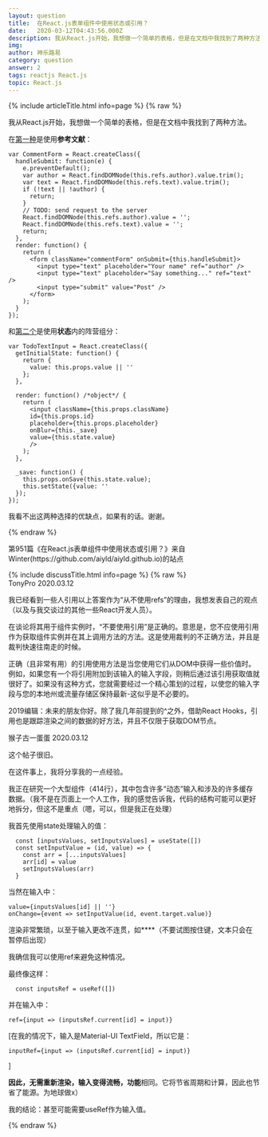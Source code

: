 ```yaml
---
layout: question
title:  在React.js表单组件中使用状态或引用？
date:   2020-03-12T04:43:56.000Z
description: 我从React.js开始，我想做一个简单的表格，但是在文档中我找到了两种方法。 在第一种是使用参考文献：var CommentForm = Rea...
img: 
author: 神乐路易
category: question
answer: 2
tags: reactjs React.js
topic: React.js
---
```

<div class="article-root">
  <div class="article">
    {% include articleTitle.html info=page %}
    {% raw %}
    <div class="article-content"><p><font style="vertical-align: inherit;"><font style="vertical-align: inherit;">我从React.js开始，我想做一个简单的表格，但是在文档中我找到了两种方法。 </font></font></p>

<p><font style="vertical-align: inherit;"><font style="vertical-align: inherit;">在</font></font><a href="https://facebook.github.io/react/docs/tutorial.html" rel="noreferrer"><font style="vertical-align: inherit;"><font style="vertical-align: inherit;">第一种</font></font></a><font style="vertical-align: inherit;"><font style="vertical-align: inherit;">是使用</font></font><strong><font style="vertical-align: inherit;"><font style="vertical-align: inherit;">参考文献</font></font></strong><font style="vertical-align: inherit;"><font style="vertical-align: inherit;">：</font></font></p>

<pre class="lang-js prettyprint-override"><code>var CommentForm = React.createClass({<font></font>
  handleSubmit: function(e) {<font></font>
    e.preventDefault();<font></font>
    var author = React.findDOMNode(this.refs.author).value.trim();<font></font>
    var text = React.findDOMNode(this.refs.text).value.trim();<font></font>
    if (!text || !author) {<font></font>
      return;<font></font>
    }<font></font>
    // TODO: send request to the server<font></font>
    React.findDOMNode(this.refs.author).value = '';<font></font>
    React.findDOMNode(this.refs.text).value = '';<font></font>
    return;<font></font>
  },<font></font>
  render: function() {<font></font>
    return (<font></font>
      &lt;form className="commentForm" onSubmit={this.handleSubmit}&gt;<font></font>
        &lt;input type="text" placeholder="Your name" ref="author" /&gt;<font></font>
        &lt;input type="text" placeholder="Say something..." ref="text" /&gt;<font></font>
        &lt;input type="submit" value="Post" /&gt;<font></font>
      &lt;/form&gt;<font></font>
    );<font></font>
  }<font></font>
});<font></font>
</code></pre>

<p><font style="vertical-align: inherit;"><font style="vertical-align: inherit;">和</font></font><a href="https://github.com/facebook/flux/blob/master/examples/flux-todomvc/js/components/TodoTextInput.react.js" rel="noreferrer"><font style="vertical-align: inherit;"><font style="vertical-align: inherit;">第二个</font></font></a><font style="vertical-align: inherit;"><font style="vertical-align: inherit;">是使用</font></font><strong><font style="vertical-align: inherit;"><font style="vertical-align: inherit;">状态</font></font></strong><font style="vertical-align: inherit;"><font style="vertical-align: inherit;">内的阵营组分：</font></font></p>

<pre class="lang-js prettyprint-override"><code>var TodoTextInput = React.createClass({<font></font>
  getInitialState: function() {<font></font>
    return {<font></font>
      value: this.props.value || ''<font></font>
    };<font></font>
  },<font></font>
<font></font>
  render: function() /*object*/ {<font></font>
    return (<font></font>
      &lt;input className={this.props.className}<font></font>
      id={this.props.id}<font></font>
      placeholder={this.props.placeholder}<font></font>
      onBlur={this._save}<font></font>
      value={this.state.value}<font></font>
      /&gt;<font></font>
    );<font></font>
  },<font></font>
<font></font>
  _save: function() {<font></font>
    this.props.onSave(this.state.value);<font></font>
    this.setState({value: ''<font></font>
  });<font></font>
});<font></font>
</code></pre>

<p><font style="vertical-align: inherit;"><font style="vertical-align: inherit;">我看不出这两种选择的优缺点，如果有的话。</font><font style="vertical-align: inherit;">谢谢。</font></font></p></div>
    {% endraw %}
  </div>
  <p class="winter_mark">第951篇《在React.js表单组件中使用状态或引用？》来自Winter(https://github.com/aiyld/aiyld.github.io)的站点</p>
  <div class="discuss-wrapper">
    {% include discussTitle.html info=page %}
    {% raw %}
    <div class="discuss-list">
    <div class="discuss-item">
        <div class="discuss-parent">
          <div class="discuss-meta">
            <span class="discuss-user">TonyPro</span>
            <span class="discuss-time">2020.03.12</span>
          </div>
          <div class="discuss-comment"><p><font style="vertical-align: inherit;"><font style="vertical-align: inherit;">我已经看到一些人引用以上答案作为“从不使用refs”的理由，我想发表自己的观点（以及与我交谈过的其他一些React开发人员）。 </font></font></p>

<p><font style="vertical-align: inherit;"><font style="vertical-align: inherit;">在谈论将其用于组件实例时，“不要使用引用”是正确的。</font><font style="vertical-align: inherit;">意思是，您不应使用引用作为获取组件实例并在其上调用方法的方法。</font><font style="vertical-align: inherit;">这是使用裁判的不正确方法，并且是裁判快速往南走的时候。</font></font></p>

<p><font style="vertical-align: inherit;"><font style="vertical-align: inherit;">正确（且非常有用）的引用使用方法是当您使用它们从DOM中获得一些价值时。</font><font style="vertical-align: inherit;">例如，如果您有一个将引用附加到该输入的输入字段，则稍后通过该引用获取值就很好了。</font><font style="vertical-align: inherit;">如果没有这种方式，您就需要经过一个精心策划的过程，以使您的输入字段与您的本地州或流量存储区保持最新-这似乎是不必要的。</font></font></p>

<p><font style="vertical-align: inherit;"><font style="vertical-align: inherit;">2019编辑：未来的朋友你好。</font><font style="vertical-align: inherit;">除了我几年前提到的^之外，借助React Hooks，引用也是跟踪渲染之间的数据的好方法，并且不仅限于获取DOM节点。</font></font></p></div>
        </div></div><div class="discuss-item">
        <div class="discuss-parent">
          <div class="discuss-meta">
            <span class="discuss-user">猴子古一蛋蛋</span>
            <span class="discuss-time">2020.03.12</span>
          </div>
          <div class="discuss-comment"><p><font style="vertical-align: inherit;"><font style="vertical-align: inherit;">这个帖子很旧。 </font></font></p>

<p><font style="vertical-align: inherit;"><font style="vertical-align: inherit;">在这件事上，我将分享我的一点经验。</font></font></p>

<p><font style="vertical-align: inherit;"><font style="vertical-align: inherit;">我正在研究一个大型组件（414行），其中包含许多“动态”输入和涉及的许多缓存数据。</font><font style="vertical-align: inherit;">（我不是在页面上一个人工作，我的感觉告诉我，代码的结构可能可以更好地拆分，但这不是重点（嗯，可以，但是我正在处理）</font></font></p>

<p><font style="vertical-align: inherit;"><font style="vertical-align: inherit;">我首先使用state处理输入的值：</font></font></p>

<pre><code>  const [inputsValues, setInputsValues] = useState([])<font></font>
  const setInputValue = (id, value) =&gt; {<font></font>
    const arr = [...inputsValues]<font></font>
    arr[id] = value<font></font>
    setInputsValues(arr)<font></font>
  }<font></font>
</code></pre>

<p><font style="vertical-align: inherit;"><font style="vertical-align: inherit;">当然在输入中： </font></font></p>

<pre><code>value={inputsValues[id] || ''}<font></font>
onChange={event =&gt; setInputValue(id, event.target.value)}<font></font>
</code></pre>

<p><font style="vertical-align: inherit;"><font style="vertical-align: inherit;">渲染非常繁琐，以至于输入更改不连贯，如****（不要试图按住键，文本只会在暂停后出现）</font></font></p>

<p><font style="vertical-align: inherit;"><font style="vertical-align: inherit;">我确信我可以使用ref来避免这种情况。</font></font></p>

<p><font style="vertical-align: inherit;"><font style="vertical-align: inherit;">最终像这样：</font></font></p>

<pre><code>  const inputsRef = useRef([])
</code></pre>

<p><font style="vertical-align: inherit;"><font style="vertical-align: inherit;">并在输入中：</font></font></p>

<pre><code>ref={input =&gt; (inputsRef.current[id] = input)}
</code></pre>

<p><font style="vertical-align: inherit;"><font style="vertical-align: inherit;">[在我的情况下，输入是Material-UI TextField，所以它是：</font></font></p>

<pre><code>inputRef={input =&gt; (inputsRef.current[id] = input)}
</code></pre>

<p><font style="vertical-align: inherit;"><font style="vertical-align: inherit;">]</font></font></p>

<p><strong><font style="vertical-align: inherit;"><font style="vertical-align: inherit;">因此，无需重新渲染，输入变得流畅，功能</font></font></strong><font style="vertical-align: inherit;"><font style="vertical-align: inherit;">相同。</font><font style="vertical-align: inherit;">它将节省周期和计算，因此也节省了能源。</font><font style="vertical-align: inherit;">为地球做x）</font></font></p>

<p><font style="vertical-align: inherit;"><font style="vertical-align: inherit;">我的结论：甚至可能需要useRef作为输入值。 </font></font></p></div>
        </div></div>
    </div>
    {% endraw %}
  </div>
<div>
